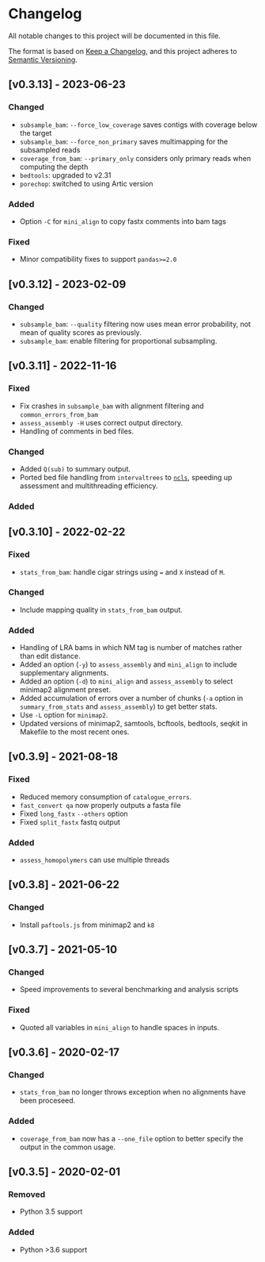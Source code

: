 # Changelog
All notable changes to this project will be documented in this file.

The format is based on [Keep a Changelog](https://keepachangelog.com/en/1.0.0/),
and this project adheres to [Semantic Versioning](https://semver.org/spec/v2.0.0.html).

## [v0.3.13] - 2023-06-23
### Changed
- `subsample_bam`: `--force_low_coverage` saves contigs with coverage below the target 
- `subsample_bam`: `--force_non_primary` saves multimapping for the subsampled reads
- `coverage_from_bam`: `--primary_only` considers only primary reads when computing the depth
- `bedtools`: upgraded to v2.31
- `porechop`: switched to using Artic version 
### Added
- Option `-C` for `mini_align` to copy fastx comments into bam tags
### Fixed
- Minor compatibility fixes to support `pandas>=2.0` 

## [v0.3.12] - 2023-02-09
### Changed
- `subsample_bam`: `--quality` filtering now uses mean error probability, not mean of quality scores as previously.
- `subsample_bam`: enable filtering for proportional subsampling.

## [v0.3.11] - 2022-11-16
### Fixed
- Fix crashes in `subsample_bam` with alignment filtering and `common_errors_from_bam`
- `assess_assembly -H` uses correct output directory.
- Handling of comments in bed files.
### Changed
- Added `Q(sub)` to summary output.
- Ported bed file handling from `intervaltrees` to [`ncls`](https://github.com/biocore-ntnu/ncls), speeding up assessment and multithreading efficiency.
### Added

## [v0.3.10] - 2022-02-22
### Fixed
- `stats_from_bam`: handle cigar strings using `=` and `X` instead of `M`.
### Changed
- Include mapping quality in `stats_from_bam` output.
### Added
- Handling of LRA bams in which NM tag is number of matches rather than edit distance. 
- Added an option (`-y`) to `assess_assembly` and `mini_align` to include supplementary alignments. 
- Added an option (`-d`) to `mini_align` and `assess_assembly` to select minimap2 alignment preset.
- Added accumulation of errors over a number of chunks (`-a` option in `summary_from_stats` and `assess_assembly`) to get better stats.
- Use `-L` option for `minimap2`.
- Updated versions of minimap2, samtools, bcftools, bedtools, seqkit in Makefile to the most recent ones.

## [v0.3.9] - 2021-08-18
### Fixed
- Reduced memory consumption of `catalogue_errors`.
- `fast_convert qa` now properly outputs a fasta file
- Fixed `long_fastx` `--others` option
- Fixed `split_fastx` fastq output
### Added
- `assess_homopolymers` can use multiple threads

## [v0.3.8] - 2021-06-22
### Changed
- Install `paftools.js` from minimap2 and `k8`

## [v0.3.7] - 2021-05-10
### Changed
- Speed improvements to several benchmarking and analysis scripts
### Fixed
- Quoted all variables in `mini_align` to handle spaces in inputs.

## [v0.3.6] - 2020-02-17
### Changed
 - `stats_from_bam` no longer throws exception when no alignments have been proceseed.
### Added
 - `coverage_from_bam` now has a `--one_file` option to better specify the output in the common usage.

## [v0.3.5] - 2020-02-01
### Removed
 - Python 3.5 support
### Added
 - Python >3.6 support
